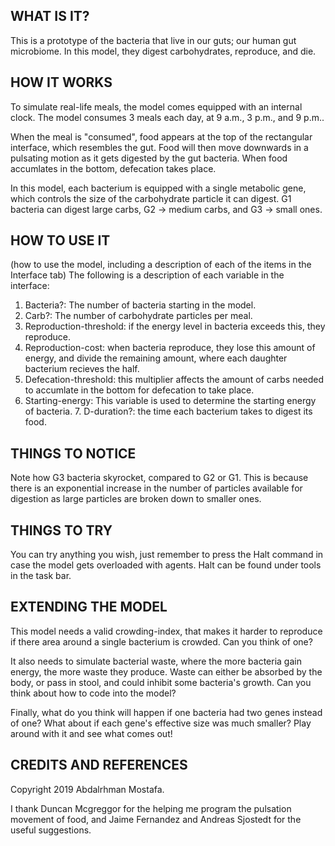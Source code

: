 ## WHAT IS IT?

This is a prototype of the bacteria that live in our guts; our human gut microbiome. In this model, they digest carbohydrates, reproduce, and die.

## HOW IT WORKS

To simulate real-life meals, the model comes equipped with an internal clock. The model consumes 3 meals each day, at 9 a.m., 3 p.m., and 9 p.m..

When the meal is "consumed", food appears at the top of the rectangular interface, which resembles the gut. Food will then move downwards in a pulsating motion as it gets digested by the gut bacteria. When food accumlates in the bottom, defecation takes place.

In this model, each bacterium is equipped with a single metabolic gene, which controls the size of the carbohydrate particle it can digest. G1 bacteria can digest large carbs, G2 -> medium carbs, and G3 -> small ones.



## HOW TO USE IT

(how to use the model, including a description of each of the items in the Interface tab)
The following is a description of each variable in the interface:


 1. Bacteria?: The number of bacteria starting in the model.
 2. Carb?: The number of carbohydrate particles per meal.
 3. Reproduction-threshold: if the energy level in bacteria exceeds this, they reproduce.
 4. Reproduction-cost: when bacteria reproduce, they lose this amount of energy, and
    divide the remaining amount, where each daughter bacterium recieves the half.
 5. Defecation-threshold: this multiplier affects the amount of carbs needed to accumlate
    in the bottom for defecation to take place.
 6. Starting-energy: This variable is used to determine the starting energy of bacteria.   7. D-duration?: the time each bacterium takes to digest its food.


## THINGS TO NOTICE

Note how G3 bacteria skyrocket, compared to G2 or G1. This is because there is an exponential increase in the number of particles available for digestion as large particles are broken down to smaller ones.

## THINGS TO TRY

You can try anything you wish, just remember to press the Halt command in case the model gets overloaded with agents. Halt can be found under tools in the task bar.

## EXTENDING THE MODEL

This model needs a valid crowding-index, that makes it harder to reproduce if there area around a single bacterium is crowded. Can you think of one?

It also needs to simulate bacterial waste, where the more bacteria gain energy, the more waste they produce. Waste can either be absorbed by the body, or pass in stool, and could inhibit some bacteria's growth. Can you think about how to code into the model?

Finally, what do you think will happen if one bacteria had two genes instead of one?
What about if each gene's effective size was much smaller? Play around with it and see what comes out!


## CREDITS AND REFERENCES

Copyright 2019 Abdalrhman Mostafa.

I thank Duncan Mcgreggor for the helping me program the pulsation movement of food, and Jaime Fernandez and Andreas Sjostedt for the useful suggestions.
